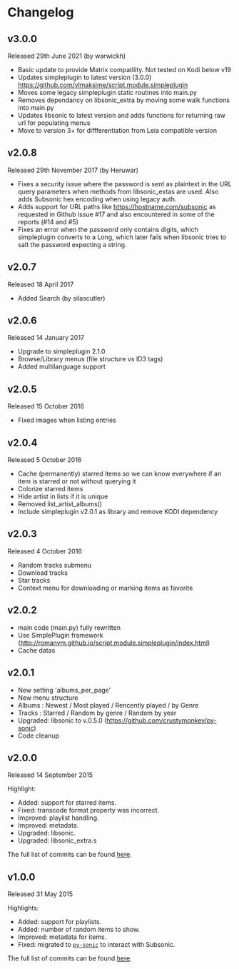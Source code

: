 # Changelog

## v3.0.0
Released 29th June 2021 (by warwickh)
* Basic update to provide Matrix compatility. Not tested on Kodi below v19
* Updates simpleplugin to latest version (3.0.0) https://github.com/vlmaksime/script.module.simpleplugin
* Moves some legacy simpleplugin static routines into main.py
* Removes dependancy on libsonic_extra by moving some walk functions into main.py
* Updates libsonic to latest version and adds functions for returning raw url for populating menus
* Move to version 3+ for diffferentiation from Leia compatible version

## v2.0.8
Released 29th November 2017 (by Heruwar)
* Fixes a security issue where the password is sent as plaintext in the URL query parameters when methods from libsonic_extas are used. 
Also adds Subsonic hex encoding when using legacy auth.
* Adds support for URL paths like https://hostname.com/subsonic as requested in Github issue #17 and also encountered in some of the reports (#14 and #5)
* Fixes an error when the password only contains digits, which simpleplugin converts to a Long, which later fails when libsonic tries to salt the password expecting a string.

## v2.0.7
Released 18 April 2017
* Added Search (by silascutler)

## v2.0.6
Released 14 January 2017
* Upgrade to simpleplugin 2.1.0
* Browse/Library menus (file structure vs ID3 tags)
* Added multilanguage support

## v2.0.5
Released 15 October 2016
* Fixed images when listing entries

## v2.0.4
Released 5 October 2016
* Cache (permanently) starred items so we can know everywhere if an item is starred or not without querying it
* Colorize starred items
* Hide artist in lists if it is unique
* Removed list_artist_albums()
* Include simpleplugin v2.0.1 as library and remove KODI dependency

## v2.0.3
Released 4 October 2016
* Random tracks submenu
* Download tracks
* Star tracks
* Context menu for downloading or marking items as favorite

## v2.0.2
* main code (main.py) fully rewritten
* Use SimplePlugin framework (http://romanvm.github.io/script.module.simpleplugin/index.html)
* Cache datas

## v2.0.1
* New setting 'albums_per_page'
* New menu structure
* Albums : Newest / Most played / Rencently played / by Genre
* Tracks : Starred / Random by genre / Random by year
* Upgraded: libsonic to v.0.5.0 (https://github.com/crustymonkey/py-sonic)
* Code cleanup

## v2.0.0
Released 14 September 2015

Highlight:
* Added: support for starred items.
* Fixed: transcode format property was incorrect.
* Improved: playlist handling.
* Improved: metadata.
* Upgraded: libsonic.
* Upgraded: libsonic_extra.s

The full list of commits can be found [here](https://github.com/rembo10/headphones/compare/v1.0.0...v2.0.0).

## v1.0.0
Released 31 May 2015

Highlights:
* Added: support for playlists.
* Added: number of random items to show.
* Improved: metadata for items.
* Fixed: migrated to [`py-sonic`](https://github.com/crustymonkey/py-sonic) to interact with Subsonic.

The full list of commits can be found [here](https://github.com/rembo10/headphones/compare/ff86dfa49f914a18233dee295df74b73a70200e8...v1.0.0).
